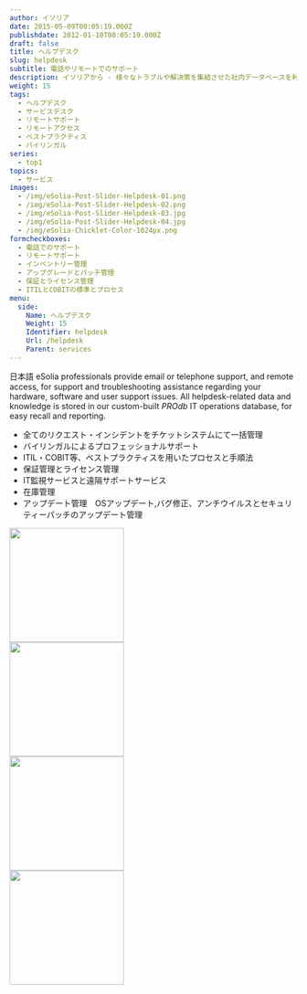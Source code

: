 ```yaml
---
author: イソリア
date: 2015-05-09T00:05:19.000Z
publishdate: 2012-01-10T00:05:19.000Z
draft: false
title: ヘルプデスク
slug: helpdesk
subtitle: 電話やリモートでのサポート
description: イソリアから - 様々なトラブルや解決策を集結させた社内データベースを利用し、迅速で信頼性の高いサポートを提供
weight: 15
tags:
  - ヘルプデスク
  - サービスデスク
  - リモートサポート
  - リモートアクセス
  - ベストプラクティス
  - バイリンガル
series:
  - top1
topics:
  - サービス
images:
  - /img/eSolia-Post-Slider-Helpdesk-01.png
  - /img/eSolia-Post-Slider-Helpdesk-02.png
  - /img/eSolia-Post-Slider-Helpdesk-03.jpg
  - /img/eSolia-Post-Slider-Helpdesk-04.jpg
  - /img/eSolia-Chicklet-Color-1024px.png
formcheckboxes:
  - 電話でのサポート
  - リモートサポート
  - インベントリー管理
  - アップグレードとパッチ管理
  - 保証とライセンス管理
  - ITILとCOBITの標準とプロセス
menu:
  side:
    Name: ヘルプデスク
    Weight: 15
    Identifier: helpdesk
    Url: /helpdesk
    Parent: services
---
```


日本語 eSolia professionals provide email or telephone support, and remote access, for support and troubleshooting assistance regarding your hardware, software and user support issues. All helpdesk-related data and knowledge is stored in our custom-built _PROdb_ IT operations database, for easy recall and reporting.

* 全てのリクエスト・インシデントをチケットシステムにて一括管理
* バイリンガルによるプロフェッショナルサポート
* ITIL・COBIT等、ベストプラクティスを用いたプロセスと手順法
* 保証管理とライセンス管理
* IT監視サービスと遠隔サポートサービス
* 在庫管理
* アップデート管理　OSアップデート,バグ修正、アンチウイルスとセキュリティーパッチのアップデート管理

<div class="row">
  <div class="col s12 m6 l3"><img class="materialboxed" data-caption="Custom-built PROdb ops database - by eSolia Inc." width="200" src="/img/eSolia-Post-Slider-Helpdesk-01.png"></div>
  <div class="col s12 m6 l3"><img class="materialboxed" data-caption="Bilingual helpdesk - by eSolia Inc." width="200" src="/img/eSolia-Post-Slider-Helpdesk-03.jpg"></div>
  <div class="col s12 m6 l3"><img class="materialboxed" data-caption="Years of experience - by eSolia Inc." width="200" src="/img/eSolia-Post-Slider-Helpdesk-04.jpg"></div>
  <div class="col s12 m6 l3"><img class="materialboxed" data-caption="eSolia Connect remote support system - by eSolia Inc." width="200" src="/img/eSolia-Post-Slider-Helpdesk-02.png"></div>
</div>
